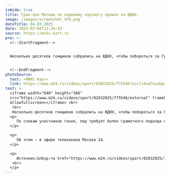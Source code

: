 ```yaml
---
isWide: true
title: Гран-при Москвы по ледовому картингу прошло на ВДНХ.
image: /images/screenshot_478.png
dateTitle: 04.03.2025
date: 2025-03-04T12:24:43
source: https://miks-kart.ru
pre: >-
  <!--StartFragment-->


  Несколько десятков гонщиков собрались на ВДНХ, чтобы побороться за Гран-при Москвы по ледовому картингу.


  <!--EndFragment-->
photoSource:
  text: «МИКС Карт»
  link: https://www.m24.ru/videos/sport/02032025/775546?ysclid=m7suubgx2h786923885
text: >-
  <iframe width="640" height="360"
  src="https://www.m24.ru/videos/sport/02032025/775546/external" frameborder="0"
  allowfullscreen></iframe> <br>
   <br>
   Несколько десятков гонщиков собрались на ВДНХ, чтобы побороться за Гран-при Москвы по ледовому картингу. Соревнования проходят уже не первый раз, но даже опытные пилоты говорят, что езда по льду требует особых навыков. Гоночную технику основательно подготовили для суровых ледовых условий.
  <p>
  	 По словам участников гонок, лед требует более грамотного подхода к управлению картом. Важно не касаться соперника, а за каждую сбитую ограничительную бочку полагается штраф.
  </p>

  <p>
  	 Об этом – в эфире телеканала Москва 24.
  </p>

  <p>
  	 Источник:&nbsp;<a href="https://www.m24.ru/videos/sport/02032025/775546?ysclid=m7suubgx2h786923885">https://www.m24.ru/videos/sport/02032025/775546?ysclid=m7suubgx2h786923885</a><br>
   <br>
  </p>
---
```

